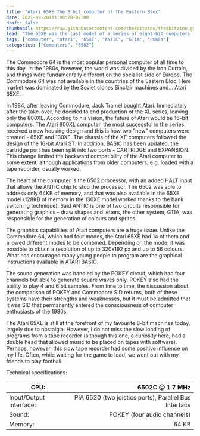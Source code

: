 ```yaml
---
title: "Atari 65XE The 8 bit computer of The Eastern Bloc"
date: 2021-09-20T11:00:28+02:00
draft: false
thumbnail: https://raw.githubusercontent.com/the8bitzine/the8bitzine.github.io/media/media/2021/65xe_cover.jpg
lead: "The 65XE was the last model of a series of eight-bit computers manufactured by Atari. This comuter has become an icon in Eastern Europe."
tags: ["computer", "atari", "65XE", "ANTIC", "GTIA", "POKEY"]
categories: ["Computers", "6502"]
---
```


The Commodore 64 is the most popular personal computer of all time to this day. In the 1980s, however, the world was divided by the Iron Curtain, and things were fundamentally different on the socialist side of Europe. The Commodore 64 was not available in the countries of the Eastern Bloc. Here market was dominated by the Soviet clones Sinclair machines and... Atari 65XE.  
  
In 1984, after leaving Commodore, Jack Tramel bought Atari. Immediately after the take-over, he decided to end production of the XL series, leaving only the 800XL. According to his vision, the future of Atari would be 16-bit computers. The Atari 800XL computer, the most successful in the series, received a new housing design and this is how two "new" computers were created - 65XE and 130XE. The chassis of the XE computers followed the design of the 16-bit Atari ST. In addition, BASIC has been updated, the cartridge port has been split into two ports - CARTRIDGE and EXPANSION. This change limited the backward compatibility of the Atari computer to some extent, although applications from older computers, e.g. loaded with a tape recorder, usually worked.  
  
 The heart of the computer is the 6502 processor, with an added HALT input that allows the ANTIC chip to stop the processor. The 6502 was able to address only 64KB of memory, and that was also available in the 65XE model (128KB of memory in the 130XE model worked thanks to the bank switching technique).
Said ANTIC is one of two circuits responsible for generating graphics - draw shapes and letters, the other system, GTIA, was responsible for the generation of colours and sprites.  
  
The graphics capabilities of Atari computers are a huge issue. Unlike the Commodore 64, which had four modes, the Atari 65XE had 14 of them and allowed different modes to be combined. Depending on the mode, it was possible to obtain a resolution of up to 320x192 px and up to 56 colours. What has encouraged many young people to program are the graphical instructions available in ATARI BASIC.  
  
The sound generation was handled by the POKEY circuit, which had four channels but able to generate square waves only. POKEY also had the ability to play 4 and 6 bit samples. From time to time, the discussion about the comparison of POKEY and Commodore SID returns, both of these systems have their strengths and weaknesses, but it must be admitted that it was SID that permanently entered the consciousness of computer enthusiasts of the 1980s.  
  
The Atari 65XE is still at the forefront of my favourite 8-bit machines today, largely due to nostalgia. However, I do not miss the slow loading of programs from a tape recorder (although this one, a curiosity here, had a double head that allowed music to be placed on tapes with software).
Perhaps, however, this slow tape recorder had some positive influence on my life. Often, while waiting for the game to load, we went out with my friends to play football. 
  
  

Technical specifications:  

CPU: | 6502C @ 1.7 MHz |  
------------ | -----------: |
Input/Output interface: | PIA 6520 (two joistics ports), Parallel Bus Interface |
Sound: | POKEY (four audio channels) |
Memory: | 64 KB |



